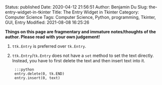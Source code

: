 Status: published
Date: 2020-04-12 21:56:51
Author: Benjamin Du
Slug: the-entry-widget-in-tkinter
Title: The Entry Widget in Tkinter
Category: Computer Science
Tags: Computer Science, Python, programming, Tkinter, GUI, Entry
Modified: 2021-08-08 16:25:26

**Things on this page are fragmentary and immature notes/thoughts of the author. Please read with your own judgement!**


1. `ttk.Entry` is preferred over `tk.Entry`.

2. `ttk.Entry`/`tk.Entry` does not have a `set` method to set the text directly.
    Instead,
    you have to first delete the text and then insert text into it.

        :::python
        entry.delete(0, tk.END)
        entry.insert(0, text)